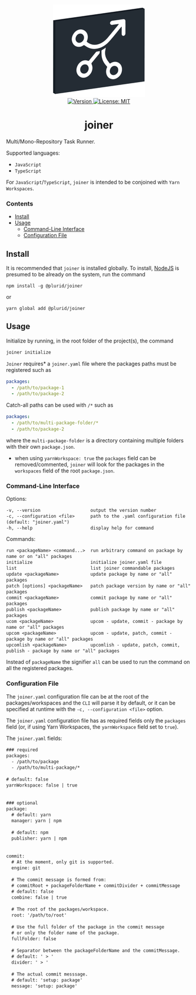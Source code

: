 <p align="center">
    <img src="https://raw.githubusercontent.com/plurid/joiner/master/about/identity/joiner-logo.png" height="250px">
    <br />
    <a target="_blank" href="https://www.npmjs.com/package/@plurid/joiner">
        <img src="https://img.shields.io/npm/v/@plurid/joiner.svg?logo=npm&colorB=1380C3&style=for-the-badge" alt="Version">
    </a>
    <!-- <img src="https://img.shields.io/badge/cli-v0.1.0-blue.svg?colorB=1380C3&style=for-the-badge" alt="CLI"> -->
    <a target="_blank" href="https://github.com/plurid/joiner/blob/master/LICENSE">
        <img src="https://img.shields.io/badge/license-MIT-blue.svg?colorB=1380C3&style=for-the-badge" alt="License: MIT">
    </a>
</p>



<h1 align="center">
    joiner
</h1>


Multi/Mono-Repository Task Runner.

Supported languages:

+ `JavaScript`
+ `TypeScript`

For `JavaScript`/`TypeScript`, `joiner` is intended to be conjoined with `Yarn Workspaces`.


### Contents

+ [Install](#install)
+ [Usage](#usage)
    + [Command-Line Interface](#command-line-interface)
    + [Configuration File](#configuration-file)



## Install

It is recommended that `joiner` is installed globally. To install, [NodeJS](https://nodejs.org/en/) is presumed to be already on the system, run the command

```
npm install -g @plurid/joiner
```

or

```
yarn global add @plurid/joiner
```



## Usage

Initialize by running, in the root folder of the project(s), the command

``` bash
joiner initialize
```

`Joiner` requires* a `joiner.yaml` file where the packages paths must be registered such as

``` yaml
packages:
  - /path/to/package-1
  - /path/to/package-2
```

Catch-all paths can be used with `/*` such as

``` yaml
packages:
  - /path/to/multi-package-folder/*
  - /path/to/package-2
```

where the `multi-package-folder` is a directory containing multiple folders with their own `package.json`.

* when using `yarnWorkspace: true` the `packages` field can be removed/commented, `joiner` will look for the packages in the `workspaces` field of the root `package.json`.


### Command-Line Interface

Options:

    -v, --version                   output the version number
    -c, --configuration <file>      path to the .yaml configuration file (default: "joiner.yaml")
    -h, --help                      display help for command

Commands:

    run <packageName> <command...>  run arbitrary command on package by name or on "all" packages
    initialize                      initialize joiner.yaml file
    list                            list joiner commandable packages
    update <packageName>            update package by name or "all" packages
    patch [options] <packageName>   patch package version by name or "all" packages
    commit <packageName>            commit package by name or "all" packages
    publish <packageName>           publish package by name or "all" packages
    ucom <packageName>              upcom - update, commit - package by name or "all" packages
    upcom <packageName>             upcom - update, patch, commit - package by name or "all" packages
    upcomlish <packageName>         upcomlish - update, patch, commit, publish - package by name or "all" packages

Instead of `packageName` the signifier `all` can be used to run the command on all the registered packages.


### Configuration File

The `joiner.yaml` configuration file can be at the root of the packages/workspaces and the `CLI` will parse it by default, or it can be specified at runtime with the `-c, --configuration <file>` option.

The `joiner.yaml` configuration file has as required fields only the `packages` field (or, if using Yarn Workspaces, the `yarnWorkspace` field set to `true`).

The `joiner.yaml` fields:

``` yarn
### required
packages:
  - /path/to/package
  - /path/to/multi-package/*

# default: false
yarnWorkspace: false | true


### optional
package:
  # default: yarn
  manager: yarn | npm

  # default: npm
  publisher: yarn | npm


commit:
  # At the moment, only git is supported.
  engine: git

  # The commit message is formed from:
  # commitRoot + packageFolderName + commitDivider + commitMessage
  # default: false
  combine: false | true

  # The root of the packages/workspace.
  root: '/path/to/root'

  # Use the full folder of the package in the commit message
  # or only the folder name of the package.
  fullFolder: false

  # Separator between the packageFolderName and the commitMessage.
  # default: ' > '
  divider: ' > '

  # The actual commit messsage.
  # default: 'setup: package'
  message: 'setup: package'
```
